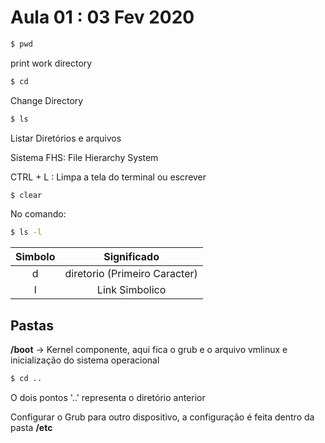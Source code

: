 # Aula 01 : 03 Fev 2020

```bash
$ pwd
```
print work directory

```bash
$ cd
```
Change Directory

```bash
$ ls
```

Listar Diretórios e arquivos

Sistema FHS: File Hierarchy System

CTRL + L : Limpa a tela do terminal ou escrever 

```bash
$ clear
```

No comando:

```bash
$ ls -l
```

| Simbolo| Significado|
|:-:|:-:|
|d |diretorio (Primeiro Caracter)|
|l | Link Simbolico|

## Pastas

 **/boot** -> Kernel componente, aqui fica o grub e o arquivo vmlinux e inicialização do sistema operacional
 
```bash
$ cd ..
```
O dois pontos '..' representa o diretório anterior

Configurar o Grub para outro dispositivo, a configuração é feita dentro da pasta **/etc**